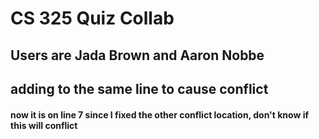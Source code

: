 # CS 325 Quiz Collab

## Users are Jada Brown and Aaron Nobbe

## adding to the same line to cause conflict

#### now it is on line 7 since I fixed the other conflict location, don't know if this will conflict